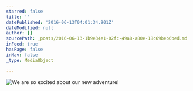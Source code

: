 ```yaml
---
starred: false
title: ''
datePublished: '2016-06-13T04:01:34.901Z'
dateModified: null
author: []
sourcePath: _posts/2016-06-13-1b9e34e1-02fc-49a8-a80e-18c69beb6bed.md
inFeed: true
hasPage: false
inNav: false
_type: MediaObject

---
```

![We are so excited about our new adventure! ](https://the-grid-user-content.s3-us-west-2.amazonaws.com/9ec9d868-fd96-4611-a792-e22107b6e798.jpg)